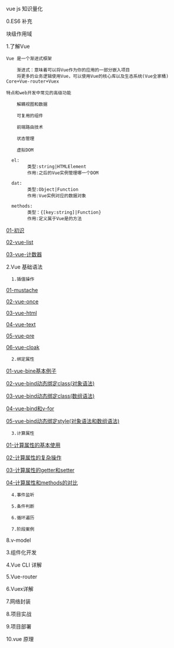 vue js 知识量化


0.ES6 补充
 
块级作用域 






1.了解Vue

	Vue 是一个渐进式框架
	
		渐进式：意味着可以将Vue作为你的应用的一部分嵌入项目
		将更多的业务逻辑使用Vue，可以使用Vue的核心库以及生态系统(Vue全家桶) Core+Vue-router+Vuex
		
	特点和web开发中常见的高级功能
	
		解耦视图和数据
		
		可复用的组件
		
		前端路由技术
		
		状态管理
		
		虚拟DOM
    
      el: 
            类型:string|HTMLElement
            作用:之后的Vue实例管理哪一个DOM
      
      dat: 
            类型:Object|Function
            作用:Vue实例对应的数据对象
          
      methods: 
            类型：{[key:string]|Function}
            作用:定义属于Vue是的方法
        
  
[01-初识](https://github.com/Crystal-LDJ/frontEndNotes/blob/master/learnVue/01-%E5%88%9D%E8%AF%86/%E5%88%9D%E8%AF%86.html)

[02-vue-list](https://github.com/Crystal-LDJ/frontEndNotes/blob/master/learnVue/01-%E5%88%9D%E8%AF%86/vue-list.html)

[03-vue-计数器](https://github.com/Crystal-LDJ/frontEndNotes/blob/master/learnVue/01-%E5%88%9D%E8%AF%86/vue-%E8%AE%A1%E6%95%B0%E5%99%A8.html)

2.Vue 基础语法
  
      1.插值操作
      
   [01-mustache](http://htmlpreview.github.io/?https://github.com/Crystal-LDJ/frontEndNotes/blob/master/learnVue/02-%E6%8F%92%E5%80%BC%E6%93%8D%E4%BD%9C/01-mustache.html)

   [02-vue-once](http://htmlpreview.github.io/?https://github.com/Crystal-LDJ/frontEndNotes/blob/master/learnVue/02-%E6%8F%92%E5%80%BC%E6%93%8D%E4%BD%9C/02-v-once.html)

   [03-vue-html](http://htmlpreview.github.io/?https://github.com/Crystal-LDJ/frontEndNotes/blob/master/learnVue/02-%E6%8F%92%E5%80%BC%E6%93%8D%E4%BD%9C/02-v-html.html)

   [04-vue-text](http://htmlpreview.github.io/?https://github.com/Crystal-LDJ/frontEndNotes/blob/master/learnVue/02-%E6%8F%92%E5%80%BC%E6%93%8D%E4%BD%9C/02-v-text.html)

   [05-vue-pre](http://htmlpreview.github.io/?https://github.com/Crystal-LDJ/frontEndNotes/blob/master/learnVue/02-%E6%8F%92%E5%80%BC%E6%93%8D%E4%BD%9C/02-v-pre.html)

   [06-vue-cloak](http://htmlpreview.github.io/?https://github.com/Crystal-LDJ/frontEndNotes/blob/master/learnVue/02-%E6%8F%92%E5%80%BC%E6%93%8D%E4%BD%9C/02-v-cloak.html)
      
      
      2.绑定属性
 
   [01-vue-bine基本例子](http://htmlpreview.github.io/?https://github.com/Crystal-LDJ/frontEndNotes/blob/master/learnVue/03-v-bind%E7%BB%91%E5%AE%9A%E5%B1%9E%E6%80%A7/01-v-bind%E5%9F%BA%E6%9C%AC%E4%BE%8B%E5%AD%90.html)
   
   [02-vue-bind动态绑定class(对象语法)](https://github.com/Crystal-LDJ/frontEndNotes/blob/master/learnVue/03-v-bind%E7%BB%91%E5%AE%9A%E5%B1%9E%E6%80%A7/02-v-bind%E5%8A%A8%E6%80%81%E7%BB%91%E5%AE%9Aclass(%E5%AF%B9%E8%B1%A1%E8%AF%AD%E6%B3%95).html)
   
   [03-vue-bind动态绑定class(数组语法)](https://github.com/Crystal-LDJ/frontEndNotes/blob/master/learnVue/03-v-bind%E7%BB%91%E5%AE%9A%E5%B1%9E%E6%80%A7/03-v-bind%E5%8A%A8%E6%80%81%E7%BB%91%E5%AE%9Aclass(%E6%95%B0%E7%BB%84%E8%AF%AD%E6%B3%95).html)
   
   [04-vue-bind和v-for](https://github.com/Crystal-LDJ/frontEndNotes/blob/master/learnVue/03-v-bind%E7%BB%91%E5%AE%9A%E5%B1%9E%E6%80%A7/04-v-bind%E5%92%8Cv-for.html)
   
   [05-vue-bind动态绑定style(对象语法和数组语法)](https://github.com/Crystal-LDJ/frontEndNotes/blob/master/learnVue/03-v-bind%E7%BB%91%E5%AE%9A%E5%B1%9E%E6%80%A7/05-v-bind%E5%8A%A8%E6%80%81%E7%BB%91%E5%AE%9Astyle(%E5%AF%B9%E8%B1%A1%E8%AF%AD%E6%B3%95%E5%92%8C%E6%95%B0%E7%BB%84%E8%AF%AD%E6%B3%95).html)
   
      
      3.计算属性
	  
   [01-计算属性的基本使用](https://github.com/Crystal-LDJ/frontEndNotes/blob/master/learnVue/04-%E8%AE%A1%E7%AE%97%E5%B1%9E%E6%80%A7/01-%E8%AE%A1%E7%AE%97%E5%B1%9E%E6%80%A7%E7%9A%84%E5%9F%BA%E6%9C%AC%E4%BD%BF%E7%94%A8.html)
   
   [02-计算属性的复杂操作](https://github.com/Crystal-LDJ/frontEndNotes/blob/master/learnVue/04-%E8%AE%A1%E7%AE%97%E5%B1%9E%E6%80%A7/02-%E8%AE%A1%E7%AE%97%E5%B1%9E%E6%80%A7%E7%9A%84%E5%A4%8D%E6%9D%82%E6%93%8D%E4%BD%9C.html)
   
   [03-计算属性的getter和setter](https://github.com/Crystal-LDJ/frontEndNotes/blob/master/learnVue/04-%E8%AE%A1%E7%AE%97%E5%B1%9E%E6%80%A7/03-%E8%AE%A1%E7%AE%97%E5%B1%9E%E6%80%A7%E7%9A%84getter%E5%92%8Csetter.html)
   
   [04-计算属性和methods的对比](https://github.com/Crystal-LDJ/frontEndNotes/blob/master/learnVue/04-%E8%AE%A1%E7%AE%97%E5%B1%9E%E6%80%A7/04-%E8%AE%A1%E7%AE%97%E5%B1%9E%E6%80%A7%E5%92%8Cmethods%E7%9A%84%E5%AF%B9%E6%AF%94.html)
   
	  
      
      4.事件监听
      
      5.条件判断
      
      6.循环遍历
      
      7.阶段案例
  
  8.v-model

3.组件化开发

4.Vue CLI 详解

5.Vue-router

6.Vuex详解

7.网络封装

8.项目实战

9.项目部署

10.vue 原理




